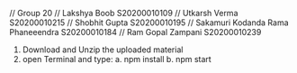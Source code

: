 // Group 20
// Lakshya Boob S20200010109
// Utkarsh Verma S20200010215
// Shobhit Gupta S20200010195
// Sakamuri Kodanda Rama Phaneeendra S20200010184
// Ram Gopal Zampani S20200010239





1. Download and Unzip the uploaded material
2. open Terminal and type:
		a. npm install
		b. npm start
